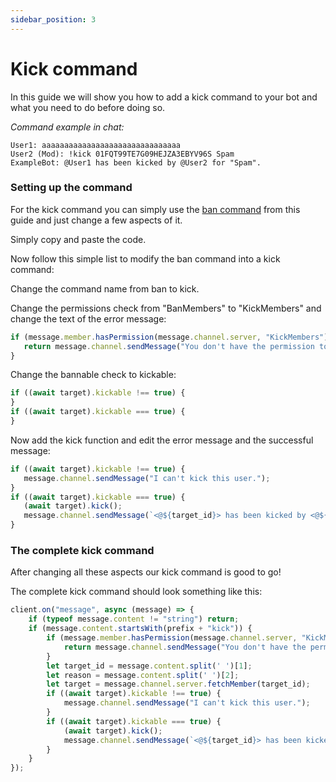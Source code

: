```yaml
---
sidebar_position: 3
---
```

  
# Kick command
  
In this guide we will show you how to add a kick command to your bot and what you need to do before doing so.

*Command example in chat:*

```
User1: aaaaaaaaaaaaaaaaaaaaaaaaaaaaaaa
User2 (Mod): !kick 01FQT99TE7G09HEJZA3EBYV96S Spam
ExampleBot: @User1 has been kicked by @User2 for "Spam".
```

### Setting up the command

For the kick command you can simply use the [ban command](https://revolt.guide/docs/commands/ban-command) from this guide and just change a few aspects of it.

Simply copy and paste the code.

Now follow this simple list to modify the ban command into a kick command:

Change the command name from ban to kick.

Change the permissions check from "BanMembers" to "KickMembers" and change the text of the error message:

```js
if (message.member.hasPermission(message.channel.server, "KickMembers") === false) {
   return message.channel.sendMessage("You don't have the permission to kick.");
}
```

Change the bannable check to kickable:

```js
if ((await target).kickable !== true) {
}
if ((await target).kickable === true) {
}
```

Now add the kick function and edit the error message and the successful message:

```js
if ((await target).kickable !== true) {
   message.channel.sendMessage("I can't kick this user.");
}
if ((await target).kickable === true) {
   (await target).kick();
   message.channel.sendMessage(`<@${target_id}> has been kicked by <@${message.author_id}> for "${kick_reason}"`);
}
```

### The complete kick command

After changing all these aspects our kick command is good to go!

The complete kick command should look something like this:

```js
client.on("message", async (message) => {
    if (typeof message.content != "string") return;
    if (message.content.startsWith(prefix + "kick")) {
        if (message.member.hasPermission(message.channel.server, "KickMembers") === false) {
            return message.channel.sendMessage("You don't have the permission to kick.");
        }
        let target_id = message.content.split(' ')[1];
        let reason = message.content.split(' ')[2];
        let target = message.channel.server.fetchMember(target_id);
        if ((await target).kickable !== true) {
            message.channel.sendMessage("I can't kick this user.");
        }
        if ((await target).kickable === true) {
            (await target).kick();
            message.channel.sendMessage(`<@${target_id}> has been kicked by <@${message.author_id}> for "${reason}"`);
        }
    }
});
```
